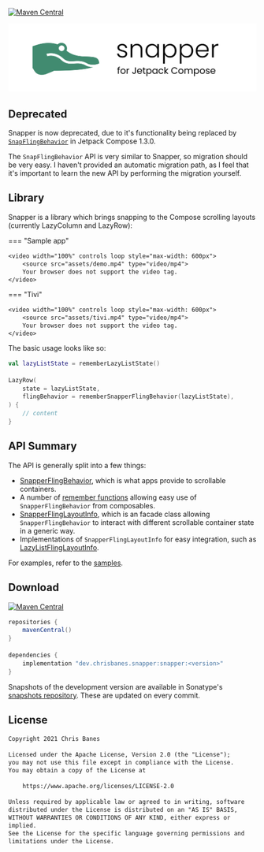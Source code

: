 [![Maven Central](https://img.shields.io/maven-central/v/dev.chrisbanes.snapper/snapper)](https://search.maven.org/search?q=g:dev.chrisbanes.snapper)

![](assets/header.png)

## Deprecated

Snapper is now deprecated, due to it's functionality being replaced by [`SnapFlingBehavior`](https://developer.android.com/reference/kotlin/androidx/compose/foundation/gestures/snapping/SnapFlingBehavior) in Jetpack Compose 1.3.0.

The `SnapFlingBehavior` API is very similar to Snapper, so migration should be very easy. I haven't provided an automatic migration path, as I feel that it's important to learn the new API by performing the migration yourself.

## Library

Snapper is a library which brings snapping to the Compose scrolling layouts (currently LazyColumn and LazyRow):

=== "Sample app"

    <video width="100%" controls loop style="max-width: 600px">
        <source src="assets/demo.mp4" type="video/mp4">
        Your browser does not support the video tag.
    </video>


=== "Tivi"

    <video width="100%" controls loop style="max-width: 600px">
        <source src="assets/tivi.mp4" type="video/mp4">
        Your browser does not support the video tag.
    </video>


The basic usage looks like so:

``` kotlin
val lazyListState = rememberLazyListState()

LazyRow(
    state = lazyListState,
    flingBehavior = rememberSnapperFlingBehavior(lazyListState),
) {
    // content
}
```

## API Summary

The API is generally split into a few things:

- [SnapperFlingBehavior](api/lib/dev.chrisbanes.snapper/-snapper-layout-info/), which is what apps provide to scrollable containers.
- A number of [remember functions](api/lib/dev.chrisbanes.snapper/remember-snapper-fling-behavior.html) allowing easy use of `SnapperFlingBehavior` from composables.
- [SnapperFlingLayoutInfo](api/lib/dev.chrisbanes.snapper/-snapper-layout-info/), which is an facade class allowing `SnapperFlingBehavior` to interact with different scrollable container state in a generic way.
- Implementations of `SnapperFlingLayoutInfo` for easy integration, such as [LazyListFlingLayoutInfo](api/lib/dev.chrisbanes.snapper/-lazy-list-snapper-layout-info/).

For examples, refer to the [samples](https://github.com/chrisbanes/snapper/tree/main/sample/src/main/java/dev/chrisbanes/snapper/sample).

## Download

[![Maven Central](https://img.shields.io/maven-central/v/dev.chrisbanes.snapper/snapper)](https://search.maven.org/search?q=g:dev.chrisbanes.snapper)

```groovy
repositories {
    mavenCentral()
}

dependencies {
    implementation "dev.chrisbanes.snapper:snapper:<version>"
}
```

Snapshots of the development version are available in Sonatype's [snapshots repository][snap]. These are updated on every commit.

## License

```
Copyright 2021 Chris Banes
 
Licensed under the Apache License, Version 2.0 (the "License");
you may not use this file except in compliance with the License.
You may obtain a copy of the License at

    https://www.apache.org/licenses/LICENSE-2.0

Unless required by applicable law or agreed to in writing, software
distributed under the License is distributed on an "AS IS" BASIS,
WITHOUT WARRANTIES OR CONDITIONS OF ANY KIND, either express or implied.
See the License for the specific language governing permissions and
limitations under the License.
```

[compose]: https://developer.android.com/jetpack/compose
[snap]: https://oss.sonatype.org/content/repositories/snapshots/dev/chrisbanes/snapper/snapper/